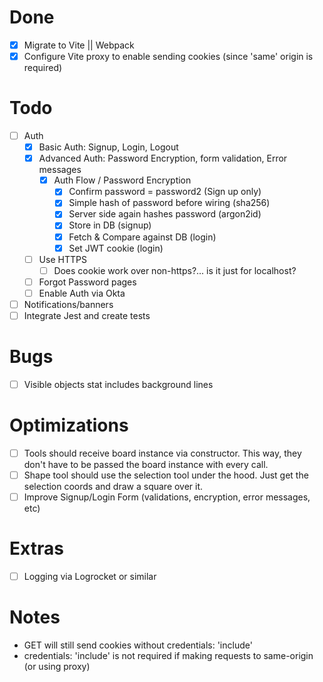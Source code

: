 # Done
- [x] Migrate to Vite || Webpack
- [x] Configure Vite proxy to enable sending cookies (since 'same' origin is required)

# Todo
- [ ] Auth
  - [x] Basic Auth: Signup, Login, Logout
  - [x] Advanced Auth: Password Encryption, form validation, Error messages
    - [x] Auth Flow / Password Encryption
      - [x] Confirm password = password2 (Sign up only)
      - [x] Simple hash of password before wiring (sha256)
      - [x] Server side again hashes password (argon2id)
      - [x] Store in DB (signup)
      - [x] Fetch & Compare against DB (login)
      - [x] Set JWT cookie (login)
  - [ ] Use HTTPS
    - [ ] Does cookie work over non-https?... is it just for localhost?
  - [ ] Forgot Password pages
  - [ ] Enable Auth via Okta
- [ ] Notifications/banners
- [ ] Integrate Jest and create tests

# Bugs
- [ ] Visible objects stat includes background lines

# Optimizations
- [ ] Tools should receive board instance via constructor. This way, they don't have to be passed the board instance with every call.
- [ ] Shape tool should use the selection tool under the hood. Just get the selection coords and draw a square over it.
- [ ] Improve Signup/Login Form (validations, encryption, error messages, etc)

# Extras
- [ ] Logging via Logrocket or similar

# Notes
- GET will still send cookies without credentials: 'include'
- credentials: 'include' is not required if making requests to same-origin (or using proxy)